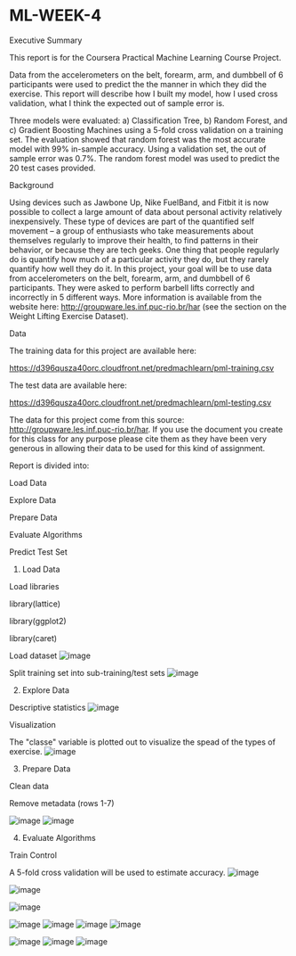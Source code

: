 # ML-WEEK-4
Executive Summary

This report is for the Coursera Practical Machine Learning Course Project.

Data from the accelerometers on the belt, forearm, arm, and dumbbell of 6 participants were used to predict the the manner in which they did the exercise. This report will describe how I built my model, how I used cross validation, what I think the expected out of sample error is.

Three models were evaluated: a) Classification Tree, b) Random Forest, and c) Gradient Boosting Machines using a 5-fold cross validation on a training set. The evaluation showed that random forest was the most accurate model with 99% in-sample accuracy. Using a validation set, the out of sample error was 0.7%. The random forest model was used to predict the 20 test cases provided.

Background

Using devices such as Jawbone Up, Nike FuelBand, and Fitbit it is now possible to collect a large amount of data about personal activity relatively inexpensively. These type of devices are part of the quantified self movement – a group of enthusiasts who take measurements about themselves regularly to improve their health, to find patterns in their behavior, or because they are tech geeks. One thing that people regularly do is quantify how much of a particular activity they do, but they rarely quantify how well they do it. In this project, your goal will be to use data from accelerometers on the belt, forearm, arm, and dumbbell of 6 participants. They were asked to perform barbell lifts correctly and incorrectly in 5 different ways. More information is available from the website here: http://groupware.les.inf.puc-rio.br/har (see the section on the Weight Lifting Exercise Dataset).

Data

The training data for this project are available here:

https://d396qusza40orc.cloudfront.net/predmachlearn/pml-training.csv

The test data are available here:

https://d396qusza40orc.cloudfront.net/predmachlearn/pml-testing.csv

The data for this project come from this source: http://groupware.les.inf.puc-rio.br/har. If you use the document you create for this class for any purpose please cite them as they have been very generous in allowing their data to be used for this kind of assignment.

Report is divided into:

Load Data

Explore Data

Prepare Data

Evaluate Algorithms

Predict Test Set

1) Load Data

Load libraries

library(lattice)

library(ggplot2)

library(caret)

Load dataset
![image](https://user-images.githubusercontent.com/88283525/176158958-1b81168d-f694-4fea-b1a8-5142f4fe3797.png)

Split training set into sub-training/test sets
![image](https://user-images.githubusercontent.com/88283525/176159029-1c2d511c-5425-45ef-b852-d159368385a7.png)

2) Explore Data

Descriptive statistics
![image](https://user-images.githubusercontent.com/88283525/176159176-fd047753-1838-4add-8fee-7da5d9b2c967.png)

Visualization

The "classe" variable is plotted out to visualize the spead of the types of exercise.
![image](https://user-images.githubusercontent.com/88283525/176159368-177b5a67-9c17-46f5-9843-298b7e8d0e5b.png)

3) Prepare Data

Clean data

Remove metadata (rows 1-7)

![image](https://user-images.githubusercontent.com/88283525/176159858-3e62c31a-5b86-4a7a-94d3-1939ebc58978.png)
![image](https://user-images.githubusercontent.com/88283525/176159972-812d4e0c-6aa4-4ad6-81e2-44d2011acbdd.png)

4) Evaluate Algorithms

Train Control

A 5-fold cross validation will be used to estimate accuracy.
![image](https://user-images.githubusercontent.com/88283525/176160314-5a203d2a-f109-41d3-87d3-1eb0bbd0b873.png)

![image](https://user-images.githubusercontent.com/88283525/176160394-4644b6cb-196f-477b-a527-cdfd88012b04.png)

![image](https://user-images.githubusercontent.com/88283525/176160462-42b0f736-a7c0-4ab5-9900-b838194b3bbb.png)

![image](https://user-images.githubusercontent.com/88283525/176160551-1b9c71ea-2a91-42e9-b042-cd0ff412148d.png)
![image](https://user-images.githubusercontent.com/88283525/176160672-b89328f1-d28c-4ed2-9b40-d3f1d0758c56.png)
![image](https://user-images.githubusercontent.com/88283525/176160976-87b0729f-fd1c-414f-a112-93d652db4b7c.png)
![image](https://user-images.githubusercontent.com/88283525/176161068-32de5a5b-57f8-4eab-a85b-99b1d9ddc7cb.png)

![image](https://user-images.githubusercontent.com/88283525/176161162-2a4647e3-5ccb-44d7-9968-d7055dce02d2.png)
![image](https://user-images.githubusercontent.com/88283525/176161261-2867f079-c71d-4203-906b-937d74f903cb.png)
![image](https://user-images.githubusercontent.com/88283525/176161385-29a128c4-32cc-4ab4-b3fd-ce4624747bd9.png)

